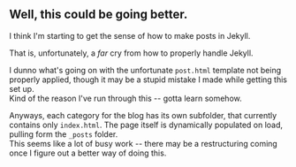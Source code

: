 ## Well, this could be going better.

I think I'm starting to get the sense of how to make posts in Jekyll.

That is, unfortunately, a _far_ cry from how to properly handle Jekyll.

I dunno what's going on with the unfortunate `post.html` template not being properly applied, though it may be a stupid mistake I made while getting this set up.  
Kind of the reason I've run through this -- gotta learn somehow.

Anyways, each category for the blog has its own subfolder, that currently contains only `index.html`. The page itself is dynamically populated on load, pulling form the `_posts` folder.  
This seems like a lot of busy work -- there may be a restructuring coming once I figure out a better way of doing this.